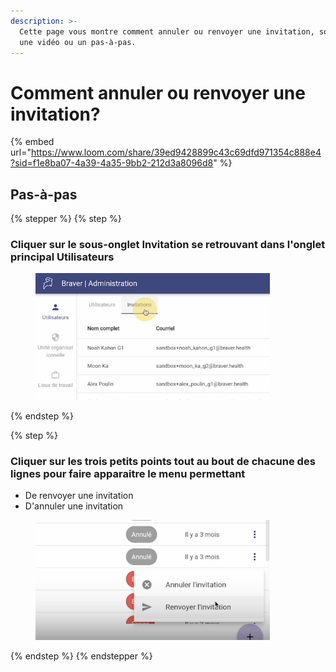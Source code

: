 ```yaml
---
description: >-
  Cette page vous montre comment annuler ou renvoyer une invitation, soit avec
  une vidéo ou un pas-à-pas.
---
```


# Comment annuler ou renvoyer une invitation?



{% embed url="https://www.loom.com/share/39ed9428899c43c69dfd971354c888e4?sid=f1e8ba07-4a39-4a35-9bb2-212d3a8096d8" %}

## Pas-à-pas

{% stepper %}
{% step %}
### Cliquer sur le sous-onglet Invitation se retrouvant dans l'onglet principal Utilisateurs

<div align="left"><figure><img src="../../.gitbook/assets/CleanShot 2025-01-04 at 09.42.38@2x.png" alt="" width="375"><figcaption></figcaption></figure></div>
{% endstep %}

{% step %}
### Cliquer sur les trois petits points tout au bout de chacune des lignes pour faire apparaitre le menu permettant

* De renvoyer une invitation
* D'annuler une invitation

<div align="left"><figure><img src="../../.gitbook/assets/CleanShot 2025-01-04 at 09.24.40@2x (1).png" alt="" width="375"><figcaption></figcaption></figure></div>
{% endstep %}
{% endstepper %}

